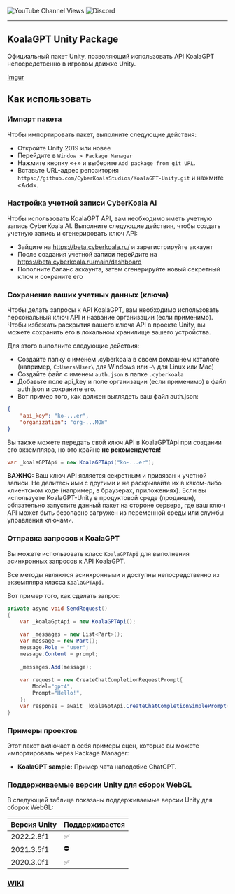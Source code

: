 ![YouTube Channel Views](https://img.shields.io/youtube/channel/views/UCUpVfgd42h7pwZwCTcwjp8g)
![Discord](https://img.shields.io/discord/1016305251936129094)

---

## KoalaGPT Unity Package
Официальный пакет Unity, позволяющий использовать API KoalaGPT непосредственно в игровом движке Unity.

[Imgur](https://i.imgur.com/BYOPVby.png)

## Как использовать

### Импорт пакета
Чтобы импортировать пакет, выполните следующие действия:
- Откройте Unity 2019 или новее
- Перейдите в `Window > Package Manager`
- Нажмите кнопку «+» и выберите  `Add package from git URL`.
- Вставьте URL-адрес репозитория `https://github.com/CyberKoalaStudios/KoalaGPT-Unity.git` и нажмите «Add».

### Настройка учетной записи CyberKoala AI
Чтобы использовать KoalaGPT API, вам необходимо иметь учетную запись CyberKoala AI. Выполните следующие действия, чтобы создать учетную запись и сгенерировать ключ API:

- Зайдите на https://beta.cyberkoala.ru/ и зарегистрируйте аккаунт
- После создания учетной записи перейдите на https://beta.cyberkoala.ru/main/dashboard
- Пополните баланс аккаунта, затем сгенерируйте новый секретный ключ и сохраните его

### Сохранение ваших учетных данных (ключа)

Чтобы делать запросы к API KoalaGPT, вам необходимо использовать персональный ключ API и название организации (если применимо). Чтобы избежать раскрытия вашего ключа API в проекте Unity, вы можете сохранить его в локальном хранилище вашего устройства.

Для этого выполните следующие действия:

- Создайте папку с именем .cyberkoala в своем домашнем каталоге (например, `C:Users\User\` для Windows или `~\` для Linux или Mac)
- Создайте файл с именем `auth.json` в папке `.cyberkoala`
- Добавьте поле api_key и поле организации (если применимо) в файл auth.json и сохраните его.
- Вот пример того, как должен выглядеть ваш файл auth.json:

```json
{
    "api_key": "ko-...er",
    "organization": "org-...MOW"
}
```

Вы также можете передать свой ключ API в KoalaGPTApi при создании его экземпляра, но это крайне **не рекомендуется!**

```csharp
var _koalaGPTApi = new KoalaGPTApi("ko-...er");
```

**ВАЖНО:** Ваш ключ API является секретным и привязан к учетной записи.
Не делитесь ими с другими и не раскрывайте их в каком-либо клиентском коде (например, в браузерах, приложениях).
Если вы используете KoalaGPT-Unity в продуктовой среде (продакшн), обязательно запустите данный пакет на стороне сервера, где ваш ключ API может быть безопасно загружен из переменной среды или службы управления ключами.

### Отправка запросов к KoalaGPT
Вы можете использовать класс `KoalaGPTApi` для выполнения асинхронных запросов к API KoalaGPT.

Все методы являются асинхронными и доступны непосредственно из экземпляра класса `KoalaGPTApi`.

Вот пример того, как сделать запрос:

```csharp
private async void SendRequest()
{
    var _koalaGptApi = new KoalaGPTApi();
    
    var _messages = new List<Part>();
    var message = new Part();
    message.Role = "user";
    message.Content = prompt;
    
    _messages.Add(message);
        
    var request = new CreateChatCompletionRequestPrompt{
        Model="gpt4",
        Prompt="Hello!",
    };
    var response = await _koalaGptApi.CreateChatCompletionSimplePrompt(request);
}
```

### Примеры проектов
Этот пакет включает в себя примеры сцен, которые вы можете импортировать через Package Manager:

- **KoalaGPT sample:** Пример чата наподобие ChatGPT.

### Поддерживаемые версии Unity для сборок WebGL
В следующей таблице показаны поддерживаемые версии Unity для сборок WebGL:

| Версия Unity| Поддерживается|
| --- | --- |
| 2022.2.8f1 | ✅ |
| 2021.3.5f1 | ⛔ |
| 2020.3.0f1 | ✅ |

### [WIKI](https://github.com/CyberKoalaStudios/KoalaGPT-Unity/wiki)

